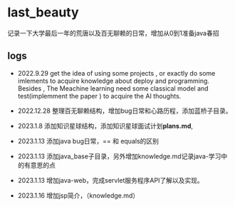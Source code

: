 # last_beauty
记录一下大学最后一年的荒唐以及百无聊赖的日常，增加从0到1准备java春招

## logs

- 2022.9.29 get the idea of using some projects , or exactly do some imlements to acquire knowledge about deploy and programming.  Besides , The Meachine learning need some classical model and test(implemment the paper ) to acquire the AI thoughts.

- 2022.12.28 整理百无聊赖结构，增加bug日常和心路历程，添加蓝桥子目录。


- 2023.1.8 添加知识星球结构，添加知识星球面试计划**plans.md**, 

- 2023.1.13 添加java bug日常，== 和 equals的区别

- 2023.1.13 添加java_base子目录，另外增加knowledge.md记录java-学习中的有意思的点

- 2023.1.13 增加java-web，完成servlet服务程序API了解以及实现。

- 2023.1.16 增加jsp简介，（knowledge.md）